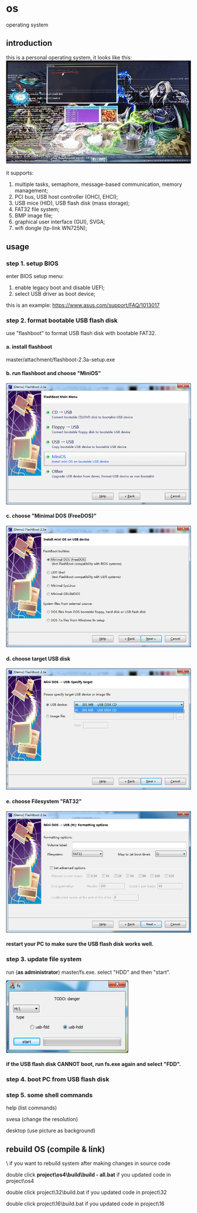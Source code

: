 # os
operating system

## introduction
this is a personal operating system, it looks like this:
![screenshot](attachment/screenshot.png)

it supports:
1. multiple tasks, semaphore, message-based communication, memory management;
2. PCI bus, USB host controller (OHCI, EHCI);
3. USB mice (HID), USB flash disk (mass storage);
4. FAT32 file system;
5. BMP image file;
6. graphical user interface (GUI), SVGA;
7. wifi dongle (tp-link WN725N);

## usage

### step 1. setup BIOS
enter BIOS setup menu:
1. enable legacy boot and disable UEFI;
2. select USB driver as boot device;

this is an example: https://www.asus.com/support/FAQ/1013017

### step 2. format bootable USB flash disk
use "flashboot" to format USB flash disk with bootable FAT32.
#### a. install flashboot
master/attachment/flashboot-2.3a-setup.exe
#### b. run flashboot and choose "MiniOS"
![step](attachment/flashboot%20-%202.png)
#### c. choose "Minimal DOS (FreeDOS)"
![step](attachment/flashboot%20-%203.png)
#### d. choose target USB disk
![step](attachment/flashboot%20-%204.png)
#### e. choose Filesystem "FAT32"
![step](attachment/flashboot%20-%205.png)

#### restart your PC to make sure the USB flash disk works well.

### step 3. update file system
run (**as administrator**) master/fs.exe. select "HDD" and then "start".

![step](attachment/fs%20-%201.png)
#### if the USB flash disk CANNOT boot, run fs.exe again and select "FDD".

### step 4. boot PC from USB flash disk

### step 5. some shell commands
help (list commands)

svesa (change the resolution)

desktop (use picture as background)

## rebuild OS (compile & link)
\\    if you want to rebuild system after making changes in source code

double click **project\os4\build\build - all.bat** if you updated code in project\os4

double click project\32\build.bat if you updated code in project\32

double click project\16\build.bat if you updated code in project\16
